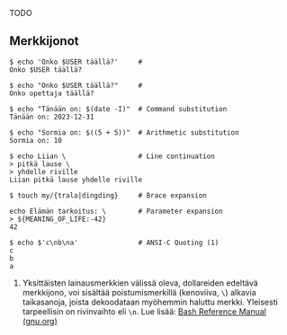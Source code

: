 TODO

## Merkkijonot

```
$ echo 'Onko $USER täällä?'     #
Onko $USER täällä?

$ echo "Onko $USER täällä?"     #
Onko opettaja täällä?

$ echo "Tänään on: $(date -I)"  # Command substitution
Tänään on: 2023-12-31

$ echo "Sormia on: $((5 + 5))"  # Arithmetic substitution
Sormia on: 10

$ echo Liian \                  # Line continuation
> pitkä lause \
> yhdelle riville
Liian pitkä lause yhdelle riville

$ touch my/{trala|dingding}     # Brace expansion

echo Elämän tarkoitus: \        # Parameter expansion
> ${MEANING_OF_LIFE:-42}  
42

$ echo $'c\nb\na'               # ANSI-C Quoting (1)
c
b
a
```

1. Yksittäisten lainausmerkkien välissä oleva, dollareiden edeltävä merkkijono, voi sisältää poistumismerkillä (kenoviiva, `\`)   alkavia taikasanoja, joista dekoodataan myöhemmin haluttu merkki. Yleisesti tarpeellisin on rivinvaihto eli `\n`. Lue lisää: [Bash Reference Manual (gnu.org)](https://www.gnu.org/savannah-checkouts/gnu/bash/manual/bash.html#ANSI_002dC-Quoting)